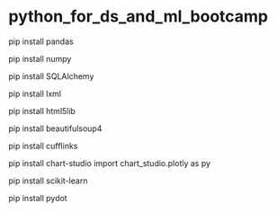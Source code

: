 # python_for_ds_and_ml_bootcamp

pip install pandas

pip install numpy

pip install SQLAlchemy

pip install lxml

pip install html5lib

pip install beautifulsoup4

pip install cufflinks

pip install chart-studio
    import chart_studio.plotly as py

pip install scikit-learn

pip install pydot